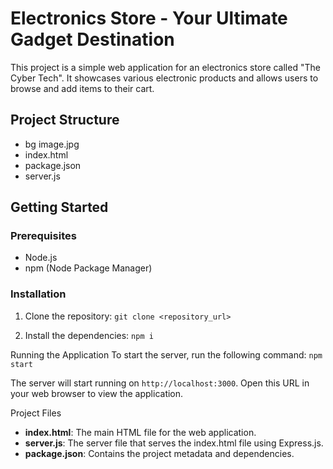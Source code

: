 # Electronics Store - Your Ultimate Gadget Destination

This project is a simple web application for an electronics store called "The Cyber Tech". It showcases various electronic products and allows users to browse and add items to their cart.

## Project Structure
- bg image.jpg 
- index.html 
- package.json  
- server.js

## Getting Started

### Prerequisites

- Node.js
- npm (Node Package Manager)

### Installation

1. Clone the repository:
   ```git clone <repository_url>```

2. Install the dependencies:
```npm i```

Running the Application
To start the server, run the following command:
```npm start```

The server will start running on `http://localhost:3000`. Open this URL in your web browser to view the application.


Project Files
- **index.html**: The main HTML file for the web application.
- **server.js**: The server file that serves the index.html file using Express.js.
- **package.json**: Contains the project metadata and dependencies.